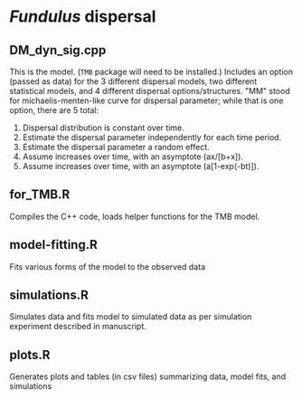 # *Fundulus* dispersal

## DM_dyn_sig.cpp
This is the model. (``TMB`` package will need to be installed.) Includes an option (passed as data) for the 3 different dispersal models, two different statistical models, and 4 different dispersal options/structures. "MM" stood for michaelis-menten-like curve for dispersal parameter; while that is one option, there are 5 total:

1. Dispersal distribution is constant over time.
2. Estimate the dispersal parameter independently for each time period. 
3. Estimate the dispersal parameter a random effect.
4. Assume increases over time, with an asymptote (ax/[b+x]).
5. Assume increases over time, with an asymptote (a[1-exp(-bt)]).

## for_TMB.R
Compiles the C++ code, loads helper functions for the TMB model.

## model-fitting.R
Fits various forms of the model to the observed data

## simulations.R
Simulates data and fits model to simulated data as per simulation experiment described in manuscript.

## plots.R
Generates plots and tables (in csv files) summarizing data, model fits, and simulations
